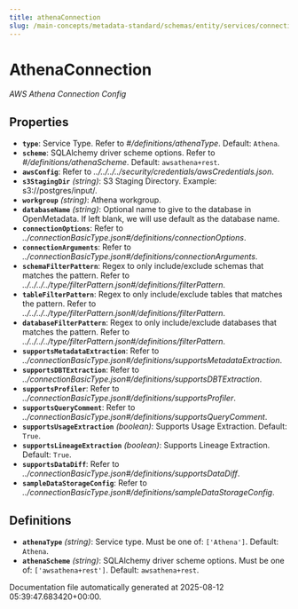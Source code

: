 ```yaml
---
title: athenaConnection
slug: /main-concepts/metadata-standard/schemas/entity/services/connections/database/athenaconnection
---
```


# AthenaConnection

*AWS Athena Connection Config*

## Properties

- **`type`**: Service Type. Refer to *#/definitions/athenaType*. Default: `Athena`.
- **`scheme`**: SQLAlchemy driver scheme options. Refer to *#/definitions/athenaScheme*. Default: `awsathena+rest`.
- **`awsConfig`**: Refer to *../../../../security/credentials/awsCredentials.json*.
- **`s3StagingDir`** *(string)*: S3 Staging Directory. Example: s3://postgres/input/.
- **`workgroup`** *(string)*: Athena workgroup.
- **`databaseName`** *(string)*: Optional name to give to the database in OpenMetadata. If left blank, we will use default as the database name.
- **`connectionOptions`**: Refer to *../connectionBasicType.json#/definitions/connectionOptions*.
- **`connectionArguments`**: Refer to *../connectionBasicType.json#/definitions/connectionArguments*.
- **`schemaFilterPattern`**: Regex to only include/exclude schemas that matches the pattern. Refer to *../../../../type/filterPattern.json#/definitions/filterPattern*.
- **`tableFilterPattern`**: Regex to only include/exclude tables that matches the pattern. Refer to *../../../../type/filterPattern.json#/definitions/filterPattern*.
- **`databaseFilterPattern`**: Regex to only include/exclude databases that matches the pattern. Refer to *../../../../type/filterPattern.json#/definitions/filterPattern*.
- **`supportsMetadataExtraction`**: Refer to *../connectionBasicType.json#/definitions/supportsMetadataExtraction*.
- **`supportsDBTExtraction`**: Refer to *../connectionBasicType.json#/definitions/supportsDBTExtraction*.
- **`supportsProfiler`**: Refer to *../connectionBasicType.json#/definitions/supportsProfiler*.
- **`supportsQueryComment`**: Refer to *../connectionBasicType.json#/definitions/supportsQueryComment*.
- **`supportsUsageExtraction`** *(boolean)*: Supports Usage Extraction. Default: `True`.
- **`supportsLineageExtraction`** *(boolean)*: Supports Lineage Extraction. Default: `True`.
- **`supportsDataDiff`**: Refer to *../connectionBasicType.json#/definitions/supportsDataDiff*.
- **`sampleDataStorageConfig`**: Refer to *../connectionBasicType.json#/definitions/sampleDataStorageConfig*.
## Definitions

- **`athenaType`** *(string)*: Service type. Must be one of: `['Athena']`. Default: `Athena`.
- **`athenaScheme`** *(string)*: SQLAlchemy driver scheme options. Must be one of: `['awsathena+rest']`. Default: `awsathena+rest`.


Documentation file automatically generated at 2025-08-12 05:39:47.683420+00:00.
